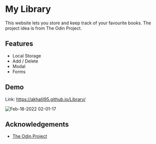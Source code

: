 # My Library

This website lets you store and keep track of your favourite books. The project idea is from The Odin Project.


## Features

- Local Storage
- Add / Delete
- Modal
- Forms



## Demo

Link: https://akhalil95.github.io/Library/


![Feb-18-2022 02-01-17](https://user-images.githubusercontent.com/68371207/154652158-7bda64aa-338a-49af-a3ef-a1fc26b65130.gif)




## Acknowledgements

 - [The Odin Project](https://www.theodinproject.com/paths/full-stack-javascript/courses/javascript/lessons/library)
